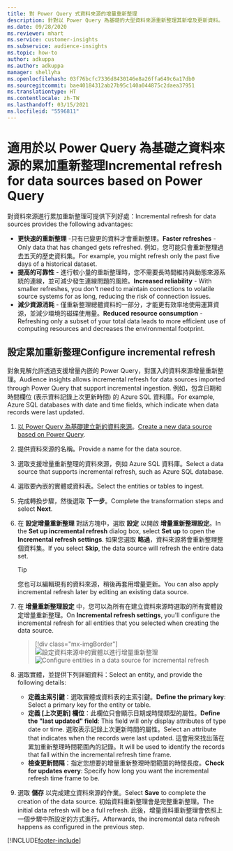 ```yaml
---
title: 對 Power Query 式資料來源的增量重新整理
description: 針對以 Power Query 為基礎的大型資料來源重新整理其新增及更新資料。
ms.date: 09/28/2020
ms.reviewer: mhart
ms.service: customer-insights
ms.subservice: audience-insights
ms.topic: how-to
author: adkuppa
ms.author: adkuppa
manager: shellyha
ms.openlocfilehash: 03f76bcfc7336d8430146e8a26ffa649c6a17db0
ms.sourcegitcommit: bae40184312ab27b95c140a044875c2daea37951
ms.translationtype: HT
ms.contentlocale: zh-TW
ms.lasthandoff: 03/15/2021
ms.locfileid: "5596811"
---
```

# <a name="incremental-refresh-for-data-sources-based-on-power-query"></a><span data-ttu-id="6bae9-103">適用於以 Power Query 為基礎之資料來源的累加重新整理</span><span class="sxs-lookup"><span data-stu-id="6bae9-103">Incremental refresh for data sources based on Power Query</span></span>

<span data-ttu-id="6bae9-104">對資料來源進行累加重新整理可提供下列好處：</span><span class="sxs-lookup"><span data-stu-id="6bae9-104">Incremental refresh for data sources provides the following advantages:</span></span>

- <span data-ttu-id="6bae9-105">**更快速的重新整理** -只有已變更的資料才會重新整理。</span><span class="sxs-lookup"><span data-stu-id="6bae9-105">**Faster refreshes** - Only data that has changed gets refreshed.</span></span> <span data-ttu-id="6bae9-106">例如，您可能只會重新整理過去五天的歷史資料集。</span><span class="sxs-lookup"><span data-stu-id="6bae9-106">For example, you might refresh only the past five days of a historical dataset.</span></span>
- <span data-ttu-id="6bae9-107">**提高的可靠性** - 進行較小量的重新整理時，您不需要長時間維持與動態來源系統的連線，並可減少發生連線問題的風險。</span><span class="sxs-lookup"><span data-stu-id="6bae9-107">**Increased reliability** - With smaller refreshes, you don't need to maintain connections to volatile source systems for as long, reducing the risk of connection issues.</span></span>
- <span data-ttu-id="6bae9-108">**減少資源消耗** - 僅重新整理總體資料的一部分，才能更有效率地使用運算資源，並減少環境的磁碟使用量。</span><span class="sxs-lookup"><span data-stu-id="6bae9-108">**Reduced resource consumption** - Refreshing only a subset of your total data leads to more efficient use of computing resources and decreases the environmental footprint.</span></span>

## <a name="configure-incremental-refresh"></a><span data-ttu-id="6bae9-109">設定累加重新整理</span><span class="sxs-lookup"><span data-stu-id="6bae9-109">Configure incremental refresh</span></span>

<span data-ttu-id="6bae9-110">對象見解允許透過支援增量內嵌的 Power Query，對匯入的資料來源增量重新整理。</span><span class="sxs-lookup"><span data-stu-id="6bae9-110">Audience insights allows incremental refresh for data sources imported through Power Query that support incremental ingestion.</span></span> <span data-ttu-id="6bae9-111">例如，包含日期和時間欄位 (表示資料記錄上次更新時間) 的 Azure SQL 資料庫。</span><span class="sxs-lookup"><span data-stu-id="6bae9-111">For example, Azure SQL databases with date and time fields, which indicate when data records were last updated.</span></span>

1. <span data-ttu-id="6bae9-112">[以 Power Query 為基礎建立新的資料來源](connect-power-query.md)。</span><span class="sxs-lookup"><span data-stu-id="6bae9-112">[Create a new data source based on Power Query](connect-power-query.md).</span></span>

1. <span data-ttu-id="6bae9-113">提供資料來源的名稱。</span><span class="sxs-lookup"><span data-stu-id="6bae9-113">Provide a name for the data source.</span></span>

1. <span data-ttu-id="6bae9-114">選取支援增量重新整理的資料來源，例如 Azure SQL 資料庫。</span><span class="sxs-lookup"><span data-stu-id="6bae9-114">Select a data source that supports incremental refresh, such as Azure SQL database.</span></span>

1. <span data-ttu-id="6bae9-115">選取要內嵌的實體或資料表。</span><span class="sxs-lookup"><span data-stu-id="6bae9-115">Select the entities or tables to ingest.</span></span>

1. <span data-ttu-id="6bae9-116">完成轉換步驟，然後選取 **下一步**。</span><span class="sxs-lookup"><span data-stu-id="6bae9-116">Complete the transformation steps and select **Next**.</span></span>

1. <span data-ttu-id="6bae9-117">在 **設定增量重新整理** 對話方塊中，選取 **設定** 以開啟 **增量重新整理設定**。</span><span class="sxs-lookup"><span data-stu-id="6bae9-117">In the **Set up incremental refresh** dialog box, select **Set up** to open the **Incremental refresh settings**.</span></span> <span data-ttu-id="6bae9-118">如果您選取 **略過**，資料來源將會重新整理整個資料集。</span><span class="sxs-lookup"><span data-stu-id="6bae9-118">If you select **Skip**, the data source will refresh the entire data set.</span></span>
   > [!TIP]
   > <span data-ttu-id="6bae9-119">您也可以編輯現有的資料來源，稍後再套用增量更新。</span><span class="sxs-lookup"><span data-stu-id="6bae9-119">You can also apply incremental refresh later by editing an existing data source.</span></span>

1. <span data-ttu-id="6bae9-120">在 **增量重新整理設定** 中，您可以為所有在建立資料來源時選取的所有實體設定增量重新整理。</span><span class="sxs-lookup"><span data-stu-id="6bae9-120">On **Incremental refresh settings**, you'll configure the incremental refresh for all entities that you selected when creating the data source.</span></span>

   > [!div class="mx-imgBorder"]
   > <span data-ttu-id="6bae9-121">![設定資料來源中的實體以進行增量重新整理](media/incremental-refresh-settings.png "設定資料來源中的實體以進行增量重新整理")</span><span class="sxs-lookup"><span data-stu-id="6bae9-121">![Configure entities in a data source for incremental refresh](media/incremental-refresh-settings.png "Configure entities in a data source for incremental refresh")</span></span>

1. <span data-ttu-id="6bae9-122">選取實體，並提供下列詳細資料：</span><span class="sxs-lookup"><span data-stu-id="6bae9-122">Select an entity, and provide the following details:</span></span>

   - <span data-ttu-id="6bae9-123">**定義主索引鍵**：選取實體或資料表的主索引鍵。</span><span class="sxs-lookup"><span data-stu-id="6bae9-123">**Define the primary key**: Select a primary key for the entity or table.</span></span>
   - <span data-ttu-id="6bae9-124">**定義 [上次更新] 欄位**：此欄位只會顯示日期或時間類型的屬性。</span><span class="sxs-lookup"><span data-stu-id="6bae9-124">**Define the "last updated" field**: This field will only display attributes of type date or time.</span></span> <span data-ttu-id="6bae9-125">選取表示記錄上次更新時間的屬性。</span><span class="sxs-lookup"><span data-stu-id="6bae9-125">Select an attribute that indicates when the records were last updated.</span></span> <span data-ttu-id="6bae9-126">這會用來找出落在累加重新整理時間範圍內的記錄。</span><span class="sxs-lookup"><span data-stu-id="6bae9-126">It will be used to identify the records that fall within the incremental refresh time frame.</span></span>
   - <span data-ttu-id="6bae9-127">**檢查更新間隔**：指定您想要的增量重新整理時間範圍的時間長度。</span><span class="sxs-lookup"><span data-stu-id="6bae9-127">**Check for updates every**: Specify how long you want the incremental refresh time frame to be.</span></span>

1. <span data-ttu-id="6bae9-128">選取 **儲存** 以完成建立資料來源的作業。</span><span class="sxs-lookup"><span data-stu-id="6bae9-128">Select **Save** to complete the creation of the data source.</span></span> <span data-ttu-id="6bae9-129">初始資料重新整理會是完整重新整理。</span><span class="sxs-lookup"><span data-stu-id="6bae9-129">The initial data refresh will be a full refresh.</span></span> <span data-ttu-id="6bae9-130">此後，增量資料重新整理會依照上一個步驟中所設定的方式進行。</span><span class="sxs-lookup"><span data-stu-id="6bae9-130">Afterwards, the incremental data refresh happens as configured in the previous step.</span></span>


[!INCLUDE[footer-include](../includes/footer-banner.md)]
